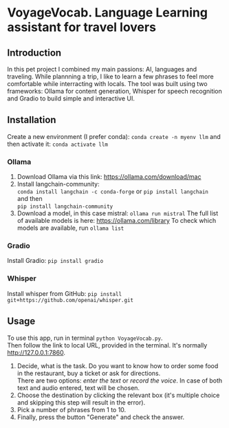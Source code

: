 # VoyageVocab. Language Learning assistant for travel lovers

## Introduction
In this pet project I combined my main passions: AI, languages and traveling. 
While plannning a trip, I like to learn a few phrases to feel more comfortable while interracting with locals. 
The tool was built using two frameworks: Ollama for content generation, Whisper for speech recognition and Gradio to build simple and interactive UI.  

## Installation
Create a new environment (I prefer conda): 
    `conda create -n myenv llm` 
    and then activate it: `conda activate llm`

### Ollama
1. Download Ollama via this link: https://ollama.com/download/mac
2. Install langchain-community:   
    `conda install langchain -c conda-forge` or `pip install langchain`   
    and then    
    `pip install langchain-community`   
3. Download a model, in this case mistral: `ollama run mistral`
The full list of available models is here: https://ollama.com/library
To check which models are available, run `ollama list`
### Gradio 
Install Gradio:
`pip install gradio`

### Whisper
Install whisper from GitHub:
`pip install git+https://github.com/openai/whisper.git`

## Usage
To use this app, run in terminal `python VoyageVocab.py`.      
Then follow the link to local URL, provided in the terminal. It's normally http://127.0.0.1:7860.  
1. Decide, what is the task. Do you want to know how to order some food in the restaurant, buy a ticket or ask for directions.   
There are two options: *enter the text* or *record the voice*. In case of both text and audio entered, text will be chosen.   
2. Choose the destination by clicking the relevant box (it's multiple choice and skipping this step will result in the error).   
3. Pick a number of phrases from 1 to 10.  
4. Finally, press the button "Generate" and check the answer.   


